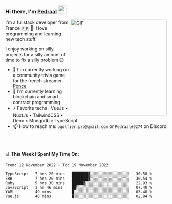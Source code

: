 ### Hi there, I'm <a href="https://pedraal.dev" target="_blank">Pedraal</a> <img src="https://media.giphy.com/media/hvRJCLFzcasrR4ia7z/giphy.gif" width="25px">
<img align="right" alt="GIF" src="https://pedraal.dev/avatar.png" width="300" height="300" />

I'm a fullstack developer from France 🇫🇷 🥖 &nbsp;I love programming and learning new
tech stuff.

I enjoy working on silly projects for a silly amount of time to fix a silly problem 🙃

- 🔭  I'm currently working on a community trivia game for the french streamer <a href="https://twitch.tv/ponce" target="_blank">Ponce</a>
- 🌱 I’m currently learning blockchain and smart contract programming
- ⚡ Favorite techs : VueJs &bull; NuxtJs &bull; TailwindCSS &bull; Deno &bull; Mongodb &bull; TypeScript
- 📫 How to reach me: `pgolfier.pro@gmail.com` or `Pedraal#9274` on Discord

<br>
<br>

📊 **This Week I Spent My Time On:**
<!--START_SECTION:waka-->

```text
From: 12 November 2022 - To: 19 November 2022

TypeScript   7 hrs 20 mins   ███████▓░░░░░░░░░░░░░░░░░   30.58 %
ERB          7 hrs 20 mins   ███████▓░░░░░░░░░░░░░░░░░   30.54 %
Ruby         5 hrs 30 mins   █████▓░░░░░░░░░░░░░░░░░░░   22.93 %
JavaScript   1 hr 46 mins    ██░░░░░░░░░░░░░░░░░░░░░░░   07.40 %
YAML         49 mins         █░░░░░░░░░░░░░░░░░░░░░░░░   03.40 %
Vue.js       40 mins         ▓░░░░░░░░░░░░░░░░░░░░░░░░   02.84 %
```

<!--END_SECTION:waka-->
